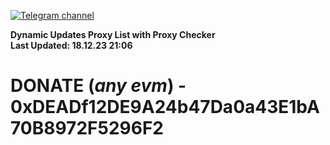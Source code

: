 [![Telegram channel](https://img.shields.io/endpoint?url=https://runkit.io/damiankrawczyk/telegram-badge/branches/master?url=https://t.me/n4z4v0d)](https://t.me/n4z4v0d) 

**Dynamic Updates Proxy List with Proxy Checker**  
**Last Updated: 18.12.23 21:06**

# DONATE (_any evm_) - 0xDEADf12DE9A24b47Da0a43E1bA70B8972F5296F2
